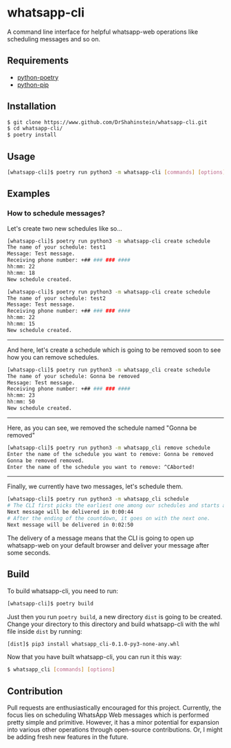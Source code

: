 # whatsapp-cli

A command line interface for helpful whatsapp-web operations like scheduling messages and so on.

## Requirements

- [python-poetry](https://python-poetry.org/)
- [python-pip](https://pypi.org/project/pip/)

## Installation

```bash
$ git clone https://www.github.com/DrShahinstein/whatsapp-cli.git
$ cd whatsapp-cli/
$ poetry install
```

## Usage

```bash
[whatsapp-cli]$ poetry run python3 -m whatsapp-cli [commands] [options]
```

## Examples

### How to schedule messages?

Let's create two new schedules like so...

```bash
[whatsapp-cli]$ poetry run python3 -m whatsapp-cli create schedule
The name of your schedule: test1
Message: Test message.
Receiving phone number: +## ### ### ####
hh:mm: 22
hh:mm: 18
New schedule created.
```

```bash
[whatsapp-cli]$ poetry run python3 -m whatsapp-cli create schedule
The name of your schedule: test2
Message: Test message.
Receiving phone number: +## ### ### ####
hh:mm: 22
hh:mm: 15
New schedule created.
```

---

And here, let's create a schedule which is going to be removed soon to see how you can remove schedules.

```bash
[whatsapp-cli]$ poetry run python3 -m whatsapp_cli create schedule
The name of your schedule: Gonna be removed
Message: Test message.
Receiving phone number: +## ### ### ####
hh:mm: 23
hh:mm: 50
New schedule created.
```

---

Here, as you can see, we removed the schedule named "Gonna be removed"

```bash
[whatsapp-cli]$ poetry run python3 -m whatsapp_cli remove schedule
Enter the name of the schedule you want to remove: Gonna be removed
Gonna be removed removed.
Enter the name of the schedule you want to remove: ^CAborted!
```

---

Finally, we currently have two messages, let's schedule them.

```bash
[whatsapp-cli]$ poetry run python3 -m whatsapp_cli schedule
# The CLI first picks the earliest one among our schedules and starts a countdown.
Next message will be delivered in 0:00:44
# After the ending of the countdown, it goes on with the next one.
Next message will be delivered in 0:02:50
```

The delivery of a message means that the CLI is going to open up whatsapp-web on your default browser and deliver your message after some seconds.

## Build

To build whatsapp-cli, you need to run:

```bash
[whatsapp-cli]$ poetry build
```

Just then you run `poetry build`, a new directory `dist` is going to be created. Change your directory to this directory and build whatsapp-cli with the whl file inside `dist` by running:

```bash
[dist]$ pip3 install whatsapp_cli-0.1.0-py3-none-any.whl
```

Now that you have built whatsapp-cli, you can run it this way:

```bash
$ whatsapp_cli [commands] [options]
```

## Contribution

Pull requests are enthusiastically encouraged for this project. Currently, the focus lies on scheduling WhatsApp Web messages which is performed pretty simple and primitive. However, it has a minor potential for expansion into various other operations through open-source contributions. Or, I might be adding fresh new features in the future.
